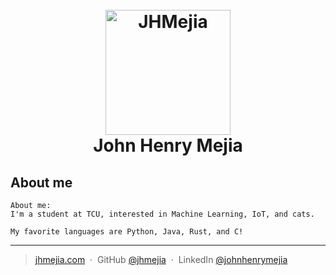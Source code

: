 <h1 align="center">
  <br>
  <a href="https://jhmejia.com/"><img src="https://i.imgur.com/61DGgXF.png" alt="JHMejia" width="200"></a>
  <br>
  John Henry Mejia
  <br>
</h1>


## About me


```
About me:
I'm a student at TCU, interested in Machine Learning, IoT, and cats.

My favorite languages are Python, Java, Rust, and C!
```


---

> [jhmejia.com](https://www.jhmejia.com) &nbsp;&middot;&nbsp;
> GitHub [@jhmejia](https://github.com/jhmejia) &nbsp;&middot;&nbsp;
> LinkedIn [@johnhenrymejia](https://linkedin.com/johnhenrymejia)


